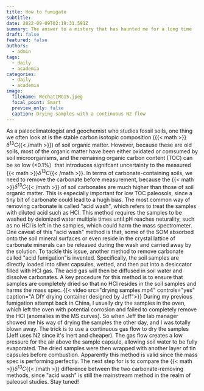 ```yaml
---
title: How to fumigate
subtitle: 
date: 2022-09-09T02:19:31.591Z
summary: The answer to a mistery that has haunted me for a long time
draft: false
featured: false
authors:
  - admin
tags:
  - daily
  - academia
categories:
  - daily
  - academia
image:
  filename: WechatIMG15.jpeg
  focal_point: Smart
  preview_only: false
  caption: Drying samples with a continuous N2 flow
---
```

As a paleoclimatologist and geochemist who studies fossil soils, one thing we often look at is the stable carbon isotopic composition ({{< math >}}$\delta^{13}C${{< /math >}}) of soil organic matter. However, because these are old soils, most of the organic matter have been either oxidated or comsumed by soil microorganisms, and the remaining organic carbon content (TOC) can be so low (<0.1%）that introduces signifcant uncertainty to the measured {{< math >}}$\delta^{13}C${{< /math >}}. 
In terms of carbonate-containing soils, we need to remove the carbonate before measurement, because the {{< math >}}$\delta^{13}C${{< /math >}} of soil carbonates are much higher than those of soil organic matter. This is especially important for low TOC paleosols, since a tiny bit of carbonate could lead to a hugh bias. The most common way of removing carbonate is called "acid wash", which refers to treat the samples with diluted acid such as HCl. This method requires the samples to be washed by deionized water multiple times until pH reaches neturality, such as no HCl is left in the samples, which could harm the mass spectrometer. One caveat of this "acid wash" method is that, some of the SOM absorbed onto the soil mineral surfaces or even reside in the crystal lattice of carbonate minerals can be released during the wash and carried away by the solution. 
To tackle this issue, another method to remove carbonate called "acid fumigation"is invented. Specifically, the soil samples are directly loaded into silver capsules, wetted, and then put into a desiccator filled with HCl gas. The acid gas will then be diffused in soil water and dissolve carbonates. A key procedure for this method is to ensure that samples are completely dried so that no HCl resides in the soil samples and harms the mass spec.
{{< video src="drying samples.mp4" controls="yes" caption="A DIY drying container designed by Jeff">}}
During my previous fumigation attempt back in China, I usually dry the samples in the oven, which left the oven with potential corrosion and failed to completely remove the HCl (anomalies in the MS curves). So when Jeff the lab manager showed me his way of drying the samples the other day, and I was totally blown away. 
The trick is to use a continuous gas flow to dry the samples (Jeff uses N2 since it's inert and cheaper). The gas flow creates a low pressure for the air above the sample capsule, allowing soil water to be fully evaporated. The dried samples were then wrapped with another layer of tin capsules before combustion. Apparently this method is valid since the mass spec is performing perfectly. 
The next step for is to compare the {{< math >}}$\delta^{13}C${{< /math >}} difference between the two carbonate-removing methods, since "acid wash" is still the mainstream method in the realm of paleosol studies. 
Stay tuned!

